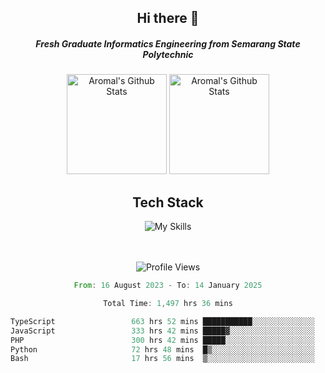<div align="center">
  <h2>Hi there 👋</h2>

  <h5>Fresh Graduate Informatics Engineering from Semarang State Polytechnic</h5>

  <img
    height="160"
    alt="Aromal's Github Stats"
    src="https://github-readme-stats.vercel.app/api?username=dafariski77&show_icons=true&theme=tokyonight&count_private=true"
  />
  <img
    alt="Aromal's Github Stats"
    height="160"
    src="https://github-readme-stats.vercel.app/api/top-langs/?username=dafariski77&layout=compact&theme=tokyonight"
  />

  <h2>Tech Stack</h2>
  
![My Skills](https://simpleskill.icons.workers.dev/svg?i=typescript,next.js,react,tailwindcss,shadcnui,reactquery,prisma,socketdotio,zod)

  <br /><br />
  <img src="https://komarev.com/ghpvc/?username=dafariski77&abbreviated=true" alt="Profile Views">
    
  <!--START_SECTION:waka-->

```rust
From: 16 August 2023 - To: 14 January 2025

Total Time: 1,497 hrs 36 mins

TypeScript                 663 hrs 52 mins ███████████░░░░░░░░░░░░░░   43.88 %
JavaScript                 333 hrs 42 mins █████▓░░░░░░░░░░░░░░░░░░░   22.06 %
PHP                        300 hrs 42 mins █████░░░░░░░░░░░░░░░░░░░░   19.87 %
Python                     72 hrs 48 mins  █▒░░░░░░░░░░░░░░░░░░░░░░░   04.81 %
Bash                       17 hrs 56 mins  ▒░░░░░░░░░░░░░░░░░░░░░░░░   01.19 %
```

<!--END_SECTION:waka-->
</div>
